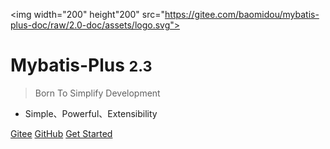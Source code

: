 <img width="200" height"200" src="https://gitee.com/baomidou/mybatis-plus-doc/raw/2.0-doc/assets/logo.svg">

# Mybatis-Plus <small>2.3</small>

> Born To Simplify Development

- Simple、Powerful、Extensibility

[Gitee](https://gitee.com/baomidou/mybatis-plus)
[GitHub](https://github.com/baomidou/mybatis-plus)
[Get Started](https://baomidou.gitee.io/mybatis-plus-doc/#/quick-start)
